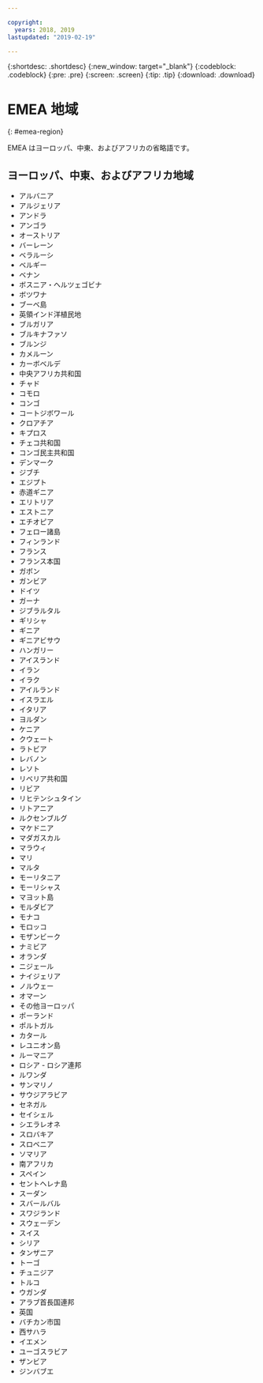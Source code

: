 ```yaml
---

copyright:
  years: 2018, 2019
lastupdated: "2019-02-19"

---
```


{:shortdesc: .shortdesc}
{:new_window: target="_blank"}
{:codeblock: .codeblock}
{:pre: .pre}
{:screen: .screen}
{:tip: .tip}
{:download: .download}

# EMEA 地域
{: #emea-region}

EMEA はヨーロッパ、中東、およびアフリカの省略語です。

## ヨーロッパ、中東、およびアフリカ地域
  * アルバニア
  * アルジェリア
  * アンドラ
  * アンゴラ
  * オーストリア
  * バーレーン
  * ベラルーシ
  * ベルギー
  * ベナン
  * ボスニア・ヘルツェゴビナ
  * ボツワナ
  * ブーベ島
  * 英領インド洋植民地
  * ブルガリア
  * ブルキナファソ
  * ブルンジ
  * カメルーン
  * カーボベルデ
  * 中央アフリカ共和国
  * チャド
  * コモロ
  * コンゴ
  * コートジボワール
  * クロアチア
  * キプロス
  * チェコ共和国
  * コンゴ民主共和国
  * デンマーク
  * ジブチ
  * エジプト
  * 赤道ギニア
  * エリトリア
  * エストニア
  * エチオピア
  * フェロー諸島
  * フィンランド
  * フランス
  * フランス本国
  * ガボン
  * ガンビア
  * ドイツ
  * ガーナ
  * ジブラルタル
  * ギリシャ
  * ギニア
  * ギニアビサウ
  * ハンガリー
  * アイスランド
  * イラン
  * イラク
  * アイルランド
  * イスラエル
  * イタリア
  * ヨルダン
  * ケニア
  * クウェート
  * ラトビア
  * レバノン
  * レソト
  * リベリア共和国
  * リビア
  * リヒテンシュタイン
  * リトアニア
  * ルクセンブルグ
  * マケドニア
  * マダガスカル
  * マラウィ
  * マリ
  * マルタ
  * モーリタニア
  * モーリシャス
  * マヨット島
  * モルダビア
  * モナコ
  * モロッコ
  * モザンビーク
  * ナミビア
  * オランダ
  * ニジェール
  * ナイジェリア
  * ノルウェー
  * オマーン
  * その他ヨーロッパ
  * ポーランド
  * ポルトガル
  * カタール
  * レユニオン島
  * ルーマニア
  * ロシア - ロシア連邦
  * ルワンダ
  * サンマリノ
  * サウジアラビア
  * セネガル
  * セイシェル
  * シエラレオネ
  * スロバキア
  * スロベニア
  * ソマリア
  * 南アフリカ
  * スペイン
  * セントヘレナ島
  * スーダン
  * スバールバル
  * スワジランド
  * スウェーデン
  * スイス
  * シリア
  * タンザニア
  * トーゴ
  * チュニジア
  * トルコ
  * ウガンダ
  * アラブ首長国連邦
  * 英国
  * バチカン市国
  * 西サハラ
  * イエメン
  * ユーゴスラビア
  * ザンビア
  * ジンバブエ
